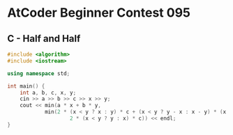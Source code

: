 # AtCoder Beginner Contest 095
## C - Half and Half
```cpp
#include <algorithm>
#include <iostream>

using namespace std;

int main() {
    int a, b, c, x, y;
    cin >> a >> b >> c >> x >> y;
    cout << min(a * x + b * y,
            min(2 * (x < y ? x : y) * c + (x < y ? y - x : x - y) * (x < y ? b : a),
                    2 * (x < y ? y : x) * c)) << endl;
}
```
